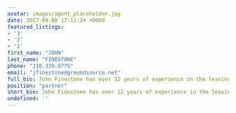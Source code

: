 ```yaml
---
avatar: images/agent_placeholder.jpg
date: 2017-09-08 17:11:24 +0000
featured_listings:
- '3'
- '2'
- '1'
first_name: "JOHN"
last_name: "FINESTONE"
phone: "310.339.9775"
email: "jfinestone@groundsource.net"
full_bio: John Finestone has over 12 years of experience in the leasing and investment of commercial, retail and industrial properties. John has worked with companies and corporations from a wide variety of industries including real estate investors, technology and media companies, financial institutions, and others. Additionally, John is a longtime member of Trusted Advisors.
position: "partner"
short_bio: John Finestone has over 12 years of experience in the leasing and investment of commercial, retail and industrial properties.
undefined: ''
---
```

